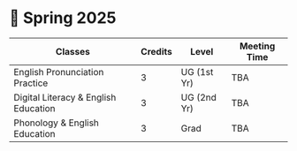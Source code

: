 # 🌳 Spring 2025

|Classes|Credits|Level|Meeting Time|
|--|--|--|--|
|English Pronunciation Practice|3|UG (1st Yr)|TBA|
|Digital Literacy & English Education|3|UG (2nd Yr)|TBA|
|Phonology & English Education|3|Grad|TBA|
